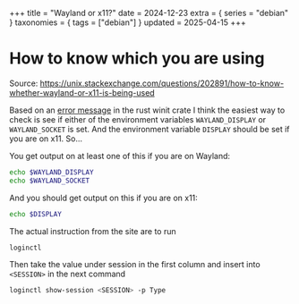 +++
title = "Wayland or x11?"
date = 2024-12-23
extra = { series = "debian" }
taxonomies = { tags = ["debian"] }
updated = 2025-04-15
+++

# How to know which you are using

Source: <https://unix.stackexchange.com/questions/202891/how-to-know-whether-wayland-or-x11-is-being-used>

Based on an [error message](https://github.com/rust-windowing/winit/blob/6896de5b73817a51c2e9311a52a571b400411602/src/platform_impl/linux/mod.rs#L323) in the rust winit crate I think the easiest way to check is see if either of the environment variables `WAYLAND_DISPLAY` or `WAYLAND_SOCKET` is set.
And the environment variable `DISPLAY` should be set if you are on x11.
So...

You get output on at least one of this if you are on Wayland:

```sh
echo $WAYLAND_DISPLAY
echo $WAYLAND_SOCKET
```

And you should get output on this if you are on x11:

```sh
echo $DISPLAY
```

The actual instruction from the site are to run

```sh
loginctl
```

Then take the value under session in the first column and insert into `<SESSION>` in the next command

```sh
loginctl show-session <SESSION> -p Type
```
